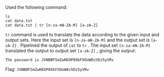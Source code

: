 Used the following command:
```
ls
cat data.txt
cat data.txt | tr [n-za-mN-ZA-M] [a-zA-Z]
```

`tr` command is used to translate the data according to the given input and output sets. Here the input set is `[n-za-mN-ZA-M]` and the output set is `[a-zA-Z]` . Pipelined the output of `cat` to `tr` . The input set `[n-za-mN-ZA-M]` translated the output to output set `[a-zA-Z]` , giving the output:
```
The password is JVNBBFSmZwKKOP0XbFXOoW8chDz5yVRv
```

Flag: `JVNBBFSmZwKKOP0XbFXOoW8chDz5yVRv`